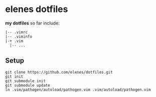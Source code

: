 elenes dotfiles
===============

**my dotfiles**
so far include:
```    
|-- .vimrc
|-- .viminfo
|-+ .vim
  |-- ...
```

Setup
-----
```
git clone https://github.com/elenes/dotfiles.git
git init
git submodule init
git submodule update
ln .vim/pathogen/autoload/pathogen.vim .vim/autoload/pathogen.vim
```
